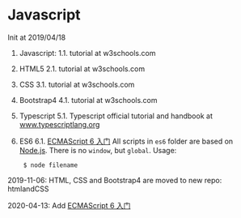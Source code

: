 # Javascript
Init at 2019/04/18

1. Javascript:
1.1. tutorial at w3schools.com

2. HTML5
2.1. tutorial at w3schools.com

3. CSS
3.1. tutorial at w3schools.com

4. Bootstrap4
4.1. tutorial at w3schools.com

5. Typescript
5.1. Typescript official tutorial and handbook at www.typescriptlang.org

6. ES6
6.1. [ECMAScript 6 入门](https://es6.ruanyifeng.com/)
All scripts in `es6` folder are based on [Node.js](https://nodejs.org/en/).
There is no `window`, but `global`.
Usage:

    ``` $ node filename```

2019-11-06:
HTML, CSS and Bootstrap4 are moved to new repo: htmlandCSS

2020-04-13:
Add [ECMAScript 6 入门](https://es6.ruanyifeng.com/)


